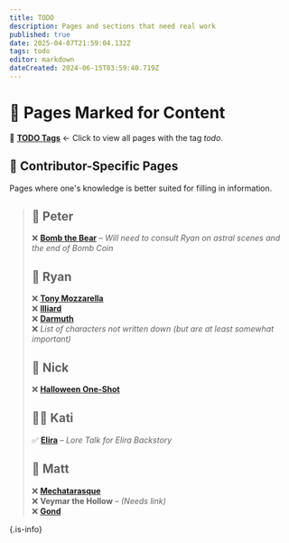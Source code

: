 ```yaml
---
title: TODO
description: Pages and sections that need real work
published: true
date: 2025-04-07T21:59:04.132Z
tags: todo
editor: markdown
dateCreated: 2024-06-15T03:59:40.719Z
---
```


# 📝 Pages Marked for Content  

🔹 **[TODO Tags](/t/todo)** ← Click to view all pages with the tag *todo*.

## 👥 Contributor-Specific Pages
Pages where one's knowledge is better suited for filling in information.

> ## 🧸 Peter  
> ❌ **[Bomb the Bear](/characters/Bomb-the-Bear)** – *Will need to consult Ryan on astral scenes and the end of Bomb Coin*  
> 
> ## 🍝 Ryan  
> ❌ **[Tony Mozzarella](/characters/Tony-Mozzarella)**  
> ❌ **[Illiard](/characters/illiard)**  
> ❌ **[Darmuth](/en/characters/Darmuth)**  
> ❌ *List of characters not written down (but are at least somewhat important)*  
> 
> ## 🎃 Nick  
> ❌ **[Halloween One-Shot](/en/Adventures/Halloween_One_Shot)**  
> 
> ## 🧝‍♀️ Kati  
> ✅ **[Elira](/characters/elira)** – *Lore Talk for Elira Backstory*  
> 
> ## 🤖 Matt  
> ❌ **[Mechatarasque](/en/characters/mechatarasque)**  
> ❌ **Veymar the Hollow** – *(Needs link)*  
> ❌ **[Gond](/en/characters/Gond)**  

{.is-info}
